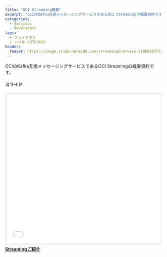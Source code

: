```yaml
---
title: "OCI Streaming概要"
excerpt: "OCIのKafka互換メッセージングサービスであるOCI Streamingの概要資料です。"
categories:
  - Services
  - Developers
tags:
  - スライドあり
  - レベル:入門(100)
header:
  teaser: https://image.slidesharecdn.com/streamingoverview-210601072720/95/streaming-1-1024.jpg?cb=1622532809
---
```


OCIのKafka互換メッセージングサービスであるOCI Streamingの概要資料です。

#### スライド

<div style="max-width:768px">

<!-- Speakerdeckから Embeded リンクを取得して貼り付け (ここから) -->
<iframe src="//www.slideshare.net/slideshow/embed_code/key/tSrRptLn9cuEol" width="595" height="485" frameborder="0" marginwidth="0" marginheight="0" scrolling="no" style="border:1px solid #CCC; border-width:1px; margin-bottom:5px; max-width: 100%;" allowfullscreen> </iframe> <div style="margin-bottom:5px"> <strong> <a href="//www.slideshare.net/oracle4engineer/streaming-248818105" title="Streamingご紹介" target="_blank">Streamingご紹介</a> </strong></div>
<!-- Speakerdeckから Embeded リンクを取得して貼り付け (ここまで) -->

</div>